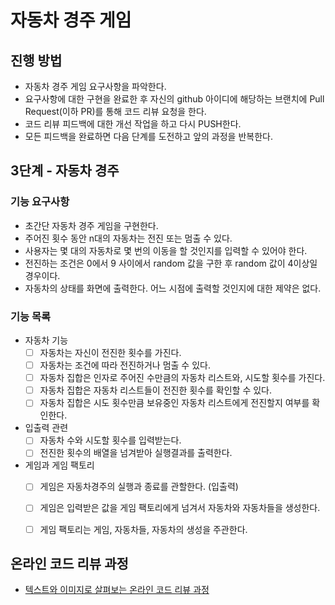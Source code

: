 # 자동차 경주 게임
## 진행 방법
* 자동차 경주 게임 요구사항을 파악한다.
* 요구사항에 대한 구현을 완료한 후 자신의 github 아이디에 해당하는 브랜치에 Pull Request(이하 PR)를 통해 코드 리뷰 요청을 한다.
* 코드 리뷰 피드백에 대한 개선 작업을 하고 다시 PUSH한다.
* 모든 피드백을 완료하면 다음 단계를 도전하고 앞의 과정을 반복한다.


## 3단계 - 자동차 경주
### 기능 요구사항
* 초간단 자동차 경주 게임을 구현한다.
* 주어진 횟수 동안 n대의 자동차는 전진 또는 멈출 수 있다.
* 사용자는 몇 대의 자동차로 몇 번의 이동을 할 것인지를 입력할 수 있어야 한다.
* 전진하는 조건은 0에서 9 사이에서 random 값을 구한 후 random 값이 4이상일 경우이다.
* 자동차의 상태를 화면에 출력한다. 어느 시점에 출력할 것인지에 대한 제약은 없다.

### 기능 목록
* 자동차 기능
  - [ ] 자동차는 자신이 전진한 횟수를 가진다.
  - [ ] 자동차는 조건에 따라 전진하거나 멈출 수 있다.
  - [ ] 자동차 집합은 인자로 주어진 수만큼의 자동차 리스트와, 시도할 횟수를 가진다.
  - [ ] 자동차 집합은 자동차 리스트들이 전진한 횟수를 확인할 수 있다.
  - [ ] 자동차 집합은 시도 횟수만큼 보유중인 자동차 리스트에게 전진할지 여부를 확인한다.

* 입출력 관련
  - [ ] 자동차 수와 시도할 횟수를 입력받는다.
  - [ ] 전진한 횟수의 배열을 넘겨받아 실행결과를 출력한다.

* 게임과 게임 팩토리
  - [ ] 게임은 자동차경주의 실행과 종료를 관할한다. (입출력)
  - [ ] 게임은 입력받은 값을 게임 팩토리에게 넘겨서 자동차와 자동차들을 생성한다.
  - [ ] 게임 팩토리는 게임, 자동차들, 자동차의 생성을 주관한다.


## 온라인 코드 리뷰 과정
* [텍스트와 이미지로 살펴보는 온라인 코드 리뷰 과정](https://github.com/next-step/nextstep-docs/tree/master/codereview)